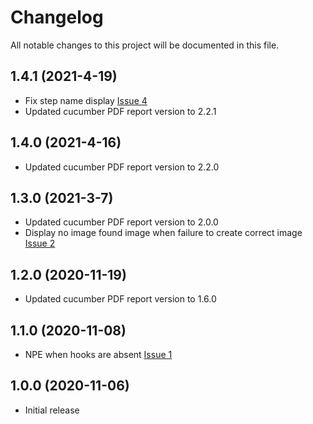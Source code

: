 # Changelog
All notable changes to this project will be documented in this file.

## 1.4.1 (2021-4-19)

* Fix step name display [Issue 4](https://github.com/grasshopper7/cucumber-pdf-plugin/issues/4)
* Updated cucumber PDF report version to 2.2.1

## 1.4.0 (2021-4-16)

* Updated cucumber PDF report version to 2.2.0

## 1.3.0 (2021-3-7)

* Updated cucumber PDF report version to 2.0.0
* Display no image found image when failure to create correct image [Issue 2](https://github.com/grasshopper7/cucumber-pdf-plugin/issues/2)

## 1.2.0 (2020-11-19)

* Updated cucumber PDF report version to 1.6.0

## 1.1.0 (2020-11-08)

* NPE when hooks are absent [Issue 1](https://github.com/grasshopper7/cucumber-pdf-plugin/issues/1)

## 1.0.0 (2020-11-06)

* Initial release
